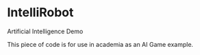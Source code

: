 IntelliRobot
============

Artificial Intelligence Demo

This piece of code is for use in academia as an AI Game example.
